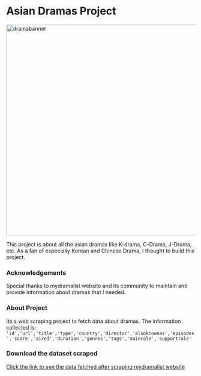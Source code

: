 # Asian Dramas Project
<img width="561" alt="dramabanner" src="https://user-images.githubusercontent.com/63490144/125030372-ac03f480-e0a8-11eb-9589-f401e2d17fda.PNG">

This project is about all the asian dramas like K-drama, C-Drama, J-Drama, etc. As a fan of especially Korean and Chinese Drama, I thought to build this project. 

### Acknowledgements
Special thanks to mydramalist website and its community to maintain and provide information about dramas that I needed. 

### About Project

Its a web scraping project to fetch data about dramas. The information collected is: `'id','url','title','type','country','director','alsoknownas','episodes','score','aired','duration','genres','tags','mainrole','supportrole'`

### Download the dataset scraped
[Click the link to see the data fetched after scraping mydramalist website](https://www.kaggle.com/swatitripathi/asian-dramas-mydramalist)

